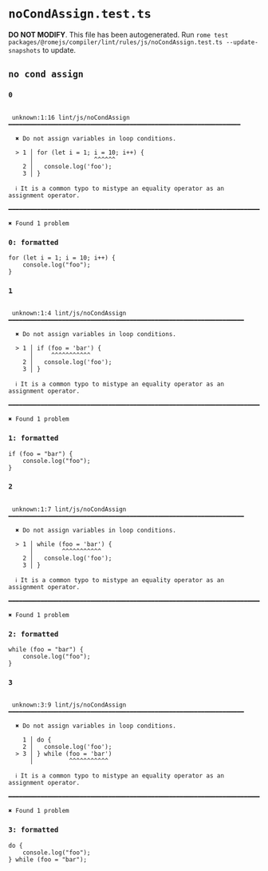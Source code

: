 # `noCondAssign.test.ts`

**DO NOT MODIFY**. This file has been autogenerated. Run `rome test packages/@romejs/compiler/lint/rules/js/noCondAssign.test.ts --update-snapshots` to update.

## `no cond assign`

### `0`

```

 unknown:1:16 lint/js/noCondAssign ━━━━━━━━━━━━━━━━━━━━━━━━━━━━━━━━━━━━━━━━━━━━━━━━━━━━━━━━━━━━━━━━━

  ✖ Do not assign variables in loop conditions.

  > 1 │ for (let i = 1; i = 10; i++) {
      │                 ^^^^^^
    2 │   console.log('foo');
    3 │ }

  ℹ It is a common typo to mistype an equality operator as an assignment operator.

━━━━━━━━━━━━━━━━━━━━━━━━━━━━━━━━━━━━━━━━━━━━━━━━━━━━━━━━━━━━━━━━━━━━━━━━━━━━━━━━━━━━━━━━━━━━━━━━━━━━

✖ Found 1 problem

```

### `0: formatted`

```
for (let i = 1; i = 10; i++) {
	console.log("foo");
}

```

### `1`

```

 unknown:1:4 lint/js/noCondAssign ━━━━━━━━━━━━━━━━━━━━━━━━━━━━━━━━━━━━━━━━━━━━━━━━━━━━━━━━━━━━━━━━━━

  ✖ Do not assign variables in loop conditions.

  > 1 │ if (foo = 'bar') {
      │     ^^^^^^^^^^^
    2 │   console.log('foo');
    3 │ }

  ℹ It is a common typo to mistype an equality operator as an assignment operator.

━━━━━━━━━━━━━━━━━━━━━━━━━━━━━━━━━━━━━━━━━━━━━━━━━━━━━━━━━━━━━━━━━━━━━━━━━━━━━━━━━━━━━━━━━━━━━━━━━━━━

✖ Found 1 problem

```

### `1: formatted`

```
if (foo = "bar") {
	console.log("foo");
}

```

### `2`

```

 unknown:1:7 lint/js/noCondAssign ━━━━━━━━━━━━━━━━━━━━━━━━━━━━━━━━━━━━━━━━━━━━━━━━━━━━━━━━━━━━━━━━━━

  ✖ Do not assign variables in loop conditions.

  > 1 │ while (foo = 'bar') {
      │        ^^^^^^^^^^^
    2 │   console.log('foo');
    3 │ }

  ℹ It is a common typo to mistype an equality operator as an assignment operator.

━━━━━━━━━━━━━━━━━━━━━━━━━━━━━━━━━━━━━━━━━━━━━━━━━━━━━━━━━━━━━━━━━━━━━━━━━━━━━━━━━━━━━━━━━━━━━━━━━━━━

✖ Found 1 problem

```

### `2: formatted`

```
while (foo = "bar") {
	console.log("foo");
}

```

### `3`

```

 unknown:3:9 lint/js/noCondAssign ━━━━━━━━━━━━━━━━━━━━━━━━━━━━━━━━━━━━━━━━━━━━━━━━━━━━━━━━━━━━━━━━━━

  ✖ Do not assign variables in loop conditions.

    1 │ do {
    2 │   console.log('foo');
  > 3 │ } while (foo = 'bar')
      │          ^^^^^^^^^^^

  ℹ It is a common typo to mistype an equality operator as an assignment operator.

━━━━━━━━━━━━━━━━━━━━━━━━━━━━━━━━━━━━━━━━━━━━━━━━━━━━━━━━━━━━━━━━━━━━━━━━━━━━━━━━━━━━━━━━━━━━━━━━━━━━

✖ Found 1 problem

```

### `3: formatted`

```
do {
	console.log("foo");
} while (foo = "bar");

```
